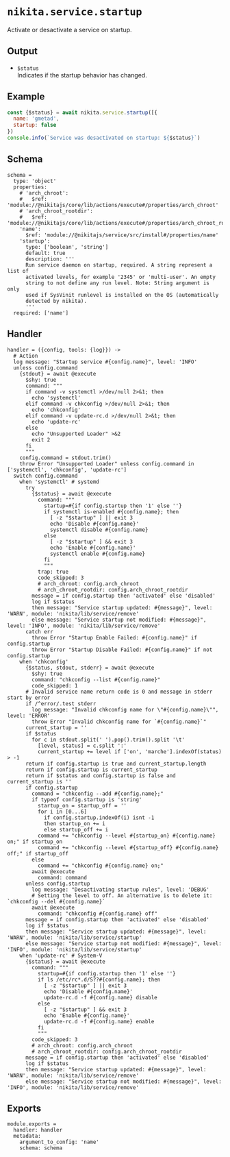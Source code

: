 
# `nikita.service.startup`

Activate or desactivate a service on startup.

## Output

* `$status`   
  Indicates if the startup behavior has changed.

## Example

```js
const {$status} = await nikita.service.startup([{
  name: 'gmetad',
  startup: false
})
console.info(`Service was desactivated on startup: ${$status}`)
```

## Schema

    schema =
      type: 'object'
      properties:
        # 'arch_chroot':
        #   $ref: 'module://@nikitajs/core/lib/actions/execute#/properties/arch_chroot'
        # 'arch_chroot_rootdir':
        #   $ref: 'module://@nikitajs/core/lib/actions/execute#/properties/arch_chroot_rootdir'
        'name':
          $ref: 'module://@nikitajs/service/src/install#/properties/name'
        'startup':
          type: ['boolean', 'string']
          default: true
          description: '''
          Run service daemon on startup, required. A string represent a list of
          activated levels, for example '2345' or 'multi-user'. An empty
          string to not define any run level. Note: String argument is only
          used if SysVinit runlevel is installed on the OS (automatically
          detected by nikita).
          '''
      required: ['name']

## Handler

    handler = ({config, tools: {log}}) ->
      # Action
      log message: "Startup service #{config.name}", level: 'INFO'
      unless config.command
        {stdout} = await @execute
          $shy: true
          command: """
          if command -v systemctl >/dev/null 2>&1; then
            echo 'systemctl'
          elif command -v chkconfig >/dev/null 2>&1; then
            echo 'chkconfig'
          elif command -v update-rc.d >/dev/null 2>&1; then
            echo 'update-rc'
          else
            echo "Unsupported Loader" >&2
            exit 2
          fi
          """
        config.command = stdout.trim()
        throw Error "Unsupported Loader" unless config.command in ['systemctl', 'chkconfig', 'update-rc']
      switch config.command
        when 'systemctl' # systemd
          try
            {$status} = await @execute
              command: """
                startup=#{if config.startup then '1' else ''}
                if systemctl is-enabled #{config.name}; then
                  [ -z "$startup" ] || exit 3
                  echo 'Disable #{config.name}'
                  systemctl disable #{config.name}
                else
                  [ -z "$startup" ] && exit 3
                  echo 'Enable #{config.name}'
                  systemctl enable #{config.name}
                fi
                """
              trap: true
              code_skipped: 3
              # arch_chroot: config.arch_chroot
              # arch_chroot_rootdir: config.arch_chroot_rootdir
            message = if config.startup then 'activated' else 'disabled'
            log if $status
            then message: "Service startup updated: #{message}", level: 'WARN', module: 'nikita/lib/service/remove'
            else message: "Service startup not modified: #{message}", level: 'INFO', module: 'nikita/lib/service/remove'
          catch err
            throw Error "Startup Enable Failed: #{config.name}" if config.startup
            throw Error "Startup Disable Failed: #{config.name}" if not config.startup
        when 'chkconfig'
          {$status, stdout, stderr} = await @execute
            $shy: true
            command: "chkconfig --list #{config.name}"
            code_skipped: 1
          # Invalid service name return code is 0 and message in stderr start by error
          if /^error/.test stderr
            log message: "Invalid chkconfig name for \"#{config.name}\"", level: 'ERROR'
            throw Error "Invalid chkconfig name for `#{config.name}`"
          current_startup = ''
          if $status
            for c in stdout.split(' ').pop().trim().split '\t'
              [level, status] = c.split ':'
              current_startup += level if ['on', 'marche'].indexOf(status) > -1
          return if config.startup is true and current_startup.length
          return if config.startup is current_startup
          return if $status and config.startup is false and current_startup is ''
          if config.startup
            command = "chkconfig --add #{config.name};"
            if typeof config.startup is 'string'
              startup_on = startup_off = ''
              for i in [0...6]
                if config.startup.indexOf(i) isnt -1
                then startup_on += i
                else startup_off += i
              command += "chkconfig --level #{startup_on} #{config.name} on;" if startup_on
              command += "chkconfig --level #{startup_off} #{config.name} off;" if startup_off
            else
              command += "chkconfig #{config.name} on;"
            await @execute
              command: command
          unless config.startup
            log message: "Desactivating startup rules", level: 'DEBUG'
            # Setting the level to off. An alternative is to delete it: `chkconfig --del #{config.name}`
            await @execute
              command: "chkconfig #{config.name} off"
          message = if config.startup then 'activated' else 'disabled'
          log if $status
          then message: "Service startup updated: #{message}", level: 'WARN', module: 'nikita/lib/service/startup'
          else message: "Service startup not modified: #{message}", level: 'INFO', module: 'nikita/lib/service/startup'
        when 'update-rc' # System-V
          {$status} = await @execute
            command: """
              startup=#{if config.startup then '1' else ''}
              if ls /etc/rc*.d/S??#{config.name}; then
                [ -z "$startup" ] || exit 3
                echo 'Disable #{config.name}'
                update-rc.d -f #{config.name} disable
              else
                [ -z "$startup" ] && exit 3
                echo 'Enable #{config.name}'
                update-rc.d -f #{config.name} enable
              fi
              """
            code_skipped: 3
            # arch_chroot: config.arch_chroot
            # arch_chroot_rootdir: config.arch_chroot_rootdir
          message = if config.startup then 'activated' else 'disabled'
          log if $status
          then message: "Service startup updated: #{message}", level: 'WARN', module: 'nikita/lib/service/remove'
          else message: "Service startup not modified: #{message}", level: 'INFO', module: 'nikita/lib/service/remove'

## Exports

    module.exports =
      handler: handler
      metadata:
        argument_to_config: 'name'
        schema: schema
